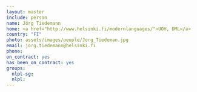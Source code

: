 ```yaml
---
layout: master
include: person
name: Jörg Tiedemann
home: <a href="http://www.helsinki.fi/modernlanguages/">UOH, DML</a>
country: "FI"
photo: assets/images/people/Jorg_Tiedeman.jpg
email: jorg.tiedemann@helsinki.fi
phone:
on_contract: yes
has_been_on_contract: yes
groups:
  nlpl-sg:
  nlpl:
---
```

